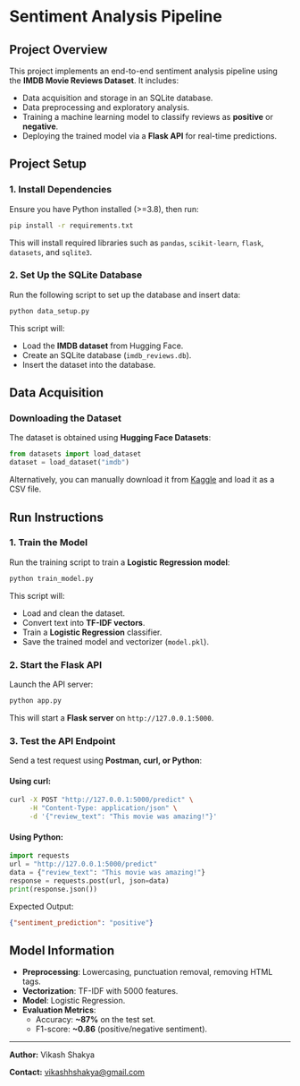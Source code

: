 # Sentiment Analysis Pipeline

## Project Overview
This project implements an end-to-end sentiment analysis pipeline using the **IMDB Movie Reviews Dataset**. It includes:
- Data acquisition and storage in an SQLite database.
- Data preprocessing and exploratory analysis.
- Training a machine learning model to classify reviews as **positive** or **negative**.
- Deploying the trained model via a **Flask API** for real-time predictions.

## Project Setup

### 1. Install Dependencies
Ensure you have Python installed (>=3.8), then run:
```bash
pip install -r requirements.txt
```
This will install required libraries such as `pandas`, `scikit-learn`, `flask`, `datasets`, and `sqlite3`.

### 2. Set Up the SQLite Database
Run the following script to set up the database and insert data:
```bash
python data_setup.py
```
This script will:
- Load the **IMDB dataset** from Hugging Face.
- Create an SQLite database (`imdb_reviews.db`).
- Insert the dataset into the database.

## Data Acquisition

### Downloading the Dataset
The dataset is obtained using **Hugging Face Datasets**:
```python
from datasets import load_dataset
dataset = load_dataset("imdb")
```
Alternatively, you can manually download it from [Kaggle](https://www.kaggle.com/datasets/lakshmi25npathi/imdb-dataset-of-50k-movie-reviews) and load it as a CSV file.

## Run Instructions

### 1. Train the Model
Run the training script to train a **Logistic Regression model**:
```bash
python train_model.py
```
This script will:
- Load and clean the dataset.
- Convert text into **TF-IDF vectors**.
- Train a **Logistic Regression** classifier.
- Save the trained model and vectorizer (`model.pkl`).

### 2. Start the Flask API
Launch the API server:
```bash
python app.py
```
This will start a **Flask server** on `http://127.0.0.1:5000`.

### 3. Test the API Endpoint
Send a test request using **Postman, curl, or Python**:
#### Using curl:
```bash
curl -X POST "http://127.0.0.1:5000/predict" \
     -H "Content-Type: application/json" \
     -d '{"review_text": "This movie was amazing!"}'
```
#### Using Python:
```python
import requests
url = "http://127.0.0.1:5000/predict"
data = {"review_text": "This movie was amazing!"}
response = requests.post(url, json=data)
print(response.json())
```
Expected Output:
```json
{"sentiment_prediction": "positive"}
```

## Model Information
- **Preprocessing**: Lowercasing, punctuation removal, removing HTML tags.
- **Vectorization**: TF-IDF with 5000 features.
- **Model**: Logistic Regression.
- **Evaluation Metrics**:
  - Accuracy: **~87%** on the test set.
  - F1-score: **~0.86** (positive/negative sentiment).
---
**Author:** Vikash Shakya 

**Contact:** vikashhshakya@gmail.com
